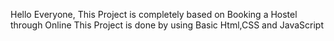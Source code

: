 Hello Everyone,
    This Project is completely based on Booking a Hostel through Online
    This Project is done by using Basic Html,CSS and JavaScript
